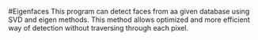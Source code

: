 #Eigenfaces
This program can detect faces from aa given database using SVD and eigen methods. This method allows optimized and more efficient way of detection without traversing through each pixel.
